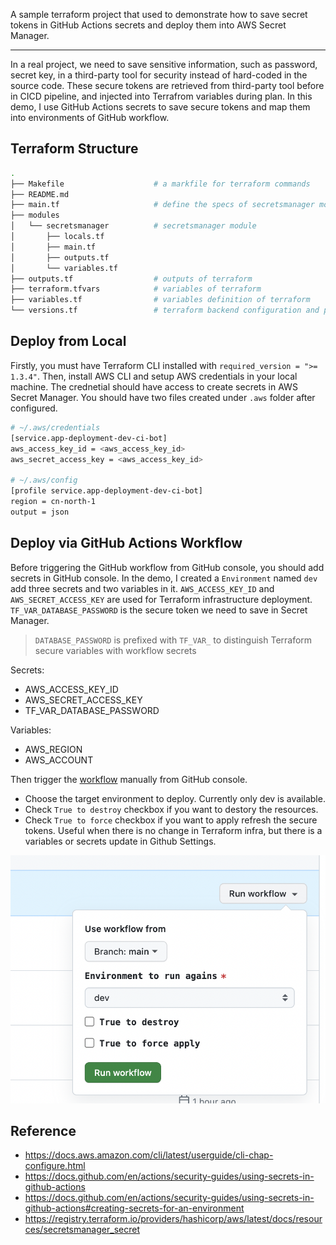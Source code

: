 A sample terraform project that used to demonstrate how to save secret tokens in GitHub Actions secrets and deploy them into AWS Secret Manager.

---
In a real project, we need to save sensitive information, such as password, secret key, in a third-party tool for security instead of hard-coded in the source code. These secure tokens are retrieved from third-party tool before in CICD pipeline, and injected into Terrafrom variables during plan. In this demo, I use GitHub Actions secrets to save secure tokens and map them into environments of GitHub workflow. 

## Terraform Structure
```bash
.
├── Makefile                    # a markfile for terraform commands 
├── README.md
├── main.tf                     # define the specs of secretsmanager module
├── modules
│   └── secretsmanager          # secretsmanager module
│       ├── locals.tf
│       ├── main.tf
│       ├── outputs.tf
│       └── variables.tf
├── outputs.tf                  # outputs of terraform
├── terraform.tfvars            # variables of terraform
├── variables.tf                # variables definition of terraform
└── versions.tf                 # terraform backend configuration and provider versions
```

## Deploy from Local
Firstly, you must have Terraform CLI installed with `required_version = ">= 1.3.4"`. Then, install AWS CLI and setup AWS credentials in your local machine. The crednetial should have access to create secrets in AWS Secret Manager. You should have two files created under `.aws` folder after configured. 
```bash
# ~/.aws/credentials
[service.app-deployment-dev-ci-bot]
aws_access_key_id = <aws_access_key_id>
aws_secret_access_key = <aws_access_key_id>

# ~/.aws/config
[profile service.app-deployment-dev-ci-bot]
region = cn-north-1
output = json
```

## Deploy via GitHub Actions Workflow
Before triggering the GitHub workflow from GitHub console, you should add secrets in GitHub console. In the demo, I created a `Environment` named `dev` add three secrets and two variables in it. `AWS_ACCESS_KEY_ID` and `AWS_SECRET_ACCESS_KEY` are used for Terraform infrastructure deployment. `TF_VAR_DATABASE_PASSWORD` is the secure token we need to save in Secret Manager.

> `DATABASE_PASSWORD` is prefixed with `TF_VAR_` to distinguish Terraform secure variables with workflow secrets

Secrets:
- AWS_ACCESS_KEY_ID
- AWS_SECRET_ACCESS_KEY
- TF_VAR_DATABASE_PASSWORD

Variables:
- AWS_REGION
- AWS_ACCOUNT

Then trigger the [workflow](../.github/workflows/secret-manager-apply.yaml) manually from GitHub console.

- Choose the target environment to deploy. Currently only dev is available.
- Check `True to destroy` checkbox if you want to destory the resources.
- Check `True to force` checkbox if you want to apply refresh the secure tokens. Useful when there is no change in Terraform infra, but there is a variables or secrets update in Github Settings. 

![GitHub Actions Workflow](./images//workflow.png)


## Reference
- https://docs.aws.amazon.com/cli/latest/userguide/cli-chap-configure.html
- https://docs.github.com/en/actions/security-guides/using-secrets-in-github-actions
- https://docs.github.com/en/actions/security-guides/using-secrets-in-github-actions#creating-secrets-for-an-environment
- https://registry.terraform.io/providers/hashicorp/aws/latest/docs/resources/secretsmanager_secret